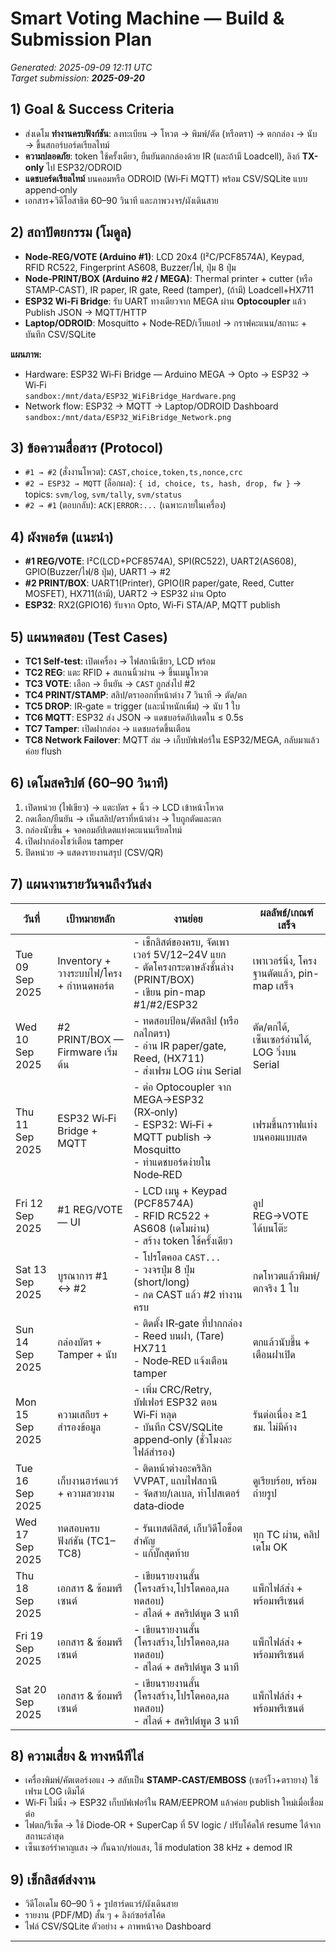 # Smart Voting Machine — Build & Submission Plan
_Generated: 2025-09-09 12:11 UTC_  
_Target submission: **2025-09-20**_

## 1) Goal & Success Criteria
- ส่งเดโม **ทำงานครบฟังก์ชัน**: ลงทะเบียน → โหวต → พิมพ์/ตัด (หรือตรา) → ตกกล่อง → นับ → ขึ้นสกอร์บอร์ดเรียลไทม์
- **ความปลอดภัย**: token ใช้ครั้งเดียว, ยืนยันตกกล่องด้วย IR (และถ้ามี Loadcell), ลิงก์ **TX-only** ไป ESP32/ODROID
- **แดชบอร์ดเรียลไทม์** บนคอมหรือ ODROID (Wi‑Fi MQTT) พร้อม CSV/SQLite แบบ append‑only
- เอกสาร+วิดีโอสาธิต 60–90 วินาที และภาพวงจร/ผังเดินสาย

## 2) สถาปัตยกรรม (โมดูล)
- **Node‑REG/VOTE (Arduino #1)**: LCD 20x4 (I²C/PCF8574A), Keypad, RFID RC522, Fingerprint AS608, Buzzer/ไฟ, ปุ่ม 8 ปุ่ม
- **Node‑PRINT/BOX (Arduino #2 / MEGA)**: Thermal printer + cutter (หรือ STAMP‑CAST), IR paper, IR gate, Reed (tamper), (ถ้ามี) Loadcell+HX711
- **ESP32 Wi‑Fi Bridge**: รับ UART ทางเดียวจาก MEGA ผ่าน **Optocoupler** แล้ว Publish JSON → MQTT/HTTP
- **Laptop/ODROID**: Mosquitto + Node‑RED/เว็บแอป → กราฟคะแนน/สถานะ + บันทึก CSV/SQLite

**แผนภาพ:**
- Hardware: ESP32 Wi‑Fi Bridge — Arduino MEGA → Opto → ESP32 → Wi‑Fi  
  `sandbox:/mnt/data/ESP32_WiFiBridge_Hardware.png`
- Network flow: ESP32 → MQTT → Laptop/ODROID Dashboard  
  `sandbox:/mnt/data/ESP32_WiFiBridge_Network.png`

## 3) ข้อความสื่อสาร (Protocol)
- `#1 → #2` (สั่งงานโหวต): `CAST,choice,token,ts,nonce,crc`
- `#2 → ESP32 → MQTT` (ล็อกผล): `{ id, choice, ts, hash, drop, fw }` → topics: `svm/log`, `svm/tally`, `svm/status`
- `#2 → #1` (ตอบกลับ): `ACK|ERROR:...` (เฉพาะภายในเครื่อง)

## 4) ผังพอร์ต (แนะนำ)
- **#1 REG/VOTE**: I²C(LCD+PCF8574A), SPI(RC522), UART2(AS608), GPIO(Buzzer/ไฟ/8 ปุ่ม), UART1 → #2
- **#2 PRINT/BOX**: UART1(Printer), GPIO(IR paper/gate, Reed, Cutter MOSFET), HX711(ถ้ามี), UART2 → ESP32 ผ่าน Opto
- **ESP32**: RX2(GPIO16) รับจาก Opto, Wi‑Fi STA/AP, MQTT publish

## 5) แผนทดสอบ (Test Cases)
- **TC1 Self‑test**: เปิดเครื่อง → ไฟสถานีเขียว, LCD พร้อม
- **TC2 REG**: แตะ RFID + สแกนนิ้วผ่าน → ขึ้นเมนูโหวต
- **TC3 VOTE**: เลือก → ยืนยัน → `CAST` ถูกส่งไป #2
- **TC4 PRINT/STAMP**: สลิป/ตราออกที่หน้าต่าง 7 วินาที → ตัด/ตก
- **TC5 DROP**: IR‑gate = trigger (และน้ำหนักเพิ่ม) → นับ 1 ใบ
- **TC6 MQTT**: ESP32 ส่ง JSON → แดชบอร์ดอัปเดตใน ≤ 0.5s
- **TC7 Tamper**: เปิดฝากล่อง → แดชบอร์ดขึ้นเตือน
- **TC8 Network Failover**: MQTT ล่ม → เก็บบัฟเฟอร์ใน ESP32/MEGA, กลับมาแล้วค่อย flush

## 6) เดโมสคริปต์ (60–90 วินาที)
1) เปิดหน่วย (ไฟเขียว) → แตะบัตร + นิ้ว → LCD เข้าหน้าโหวต  
2) กดเลือก/ยืนยัน → เห็นสลิป/ตราที่หน้าต่าง → ใบถูกตัดและตก  
3) กล่องนับขึ้น + จอคอมอัปเดตแท่งคะแนนเรียลไทม์  
4) เปิดฝากล่องโชว์เตือน tamper  
5) ปิดหน่วย → แสดงรายงานสรุป (CSV/QR)

## 7) แผนงานรายวันจนถึงวันส่ง
| วันที่ | เป้าหมายหลัก | งานย่อย | ผลลัพธ์/เกณฑ์เสร็จ |
|---|---|---|---|
| Tue 09 Sep 2025 | Inventory + วางระบบไฟ/โครง + กำหนดพอร์ต | - เช็กลิสต์ของครบ, จัดเพาเวอร์ 5V/12–24V แยก<br>- ตัดโครงกระดาษลังชั้นล่าง (PRINT/BOX)<br>- เขียน pin-map #1/#2/ESP32 | เพาเวอร์นิ่ง, โครงฐานตัดแล้ว, pin-map เสร็จ |
| Wed 10 Sep 2025 | #2 PRINT/BOX — Firmware เริ่มต้น | - ทดสอบป้อน/ตัดสลิป (หรือกลไกตรา)<br>- อ่าน IR paper/gate, Reed, (HX711)<br>- ส่งเฟรม LOG ผ่าน Serial | ตัด/ตกได้, เซ็นเซอร์อ่านได้, LOG วิ่งบน Serial |
| Thu 11 Sep 2025 | ESP32 Wi‑Fi Bridge + MQTT | - ต่อ Optocoupler จาก MEGA→ESP32 (RX‑only)<br>- ESP32: Wi‑Fi + MQTT publish → Mosquitto<br>- ทำแดชบอร์ดง่ายใน Node‑RED | เฟรมขึ้นกราฟแท่งบนคอมแบบสด |
| Fri 12 Sep 2025 | #1 REG/VOTE — UI | - LCD เมนู + Keypad (PCF8574A)<br>- RFID RC522 + AS608 (เดโมผ่าน)<br>- สร้าง token ใช้ครั้งเดียว | ลูป REG→VOTE ได้บนโต๊ะ |
| Sat 13 Sep 2025 | บูรณาการ #1 ↔ #2 | - โปรโตคอล `CAST...`<br>- วงจรปุ่ม 8 ปุ่ม (short/long)<br>- กด CAST แล้ว #2 ทำงานครบ | กดโหวตแล้วพิมพ์/ตกจริง 1 ใบ |
| Sun 14 Sep 2025 | กล่องบัตร + Tamper + นับ | - ติดตั้ง IR‑gate ที่ปากกล่อง<br>- Reed บนฝา, (Tare) HX711<br>- Node‑RED แจ้งเตือน tamper | ตกแล้วนับขึ้น + เตือนฝาเปิด |
| Mon 15 Sep 2025 | ความเสถียร + สำรองข้อมูล | - เพิ่ม CRC/Retry, บัฟเฟอร์ ESP32 ตอน Wi‑Fi หลุด<br>- บันทึก CSV/SQLite append‑only (ชั่วโมงละไฟล์สำรอง) | รันต่อเนื่อง ≥1 ชม. ไม่มีค้าง |
| Tue 16 Sep 2025 | เก็บงานฮาร์ดแวร์ + ความสวยงาม | - ติดหน้าต่างอะคริลิก VVPAT, แถบไฟสถานี<br>- จัดสาย/เลเบล, ทำโปสเตอร์ data‑diode | ดูเรียบร้อย, พร้อมถ่ายรูป |
| Wed 17 Sep 2025 | ทดสอบครบฟังก์ชัน (TC1–TC8) | - รันเทสต์ลิสต์, เก็บวิดีโอช็อตสำคัญ<br>- แก้บั๊กสุดท้าย | ทุก TC ผ่าน, คลิปเดโม OK |
| Thu 18 Sep 2025 | เอกสาร & ซ้อมพรีเซนต์ | - เขียนรายงานสั้น (โครงสร้าง,โปรโตคอล,ผลทดสอบ)<br>- สไลด์ + สคริปต์พูด 3 นาที | แพ็กไฟล์ส่ง + พร้อมพรีเซนต์ |
| Fri 19 Sep 2025 | เอกสาร & ซ้อมพรีเซนต์ | - เขียนรายงานสั้น (โครงสร้าง,โปรโตคอล,ผลทดสอบ)<br>- สไลด์ + สคริปต์พูด 3 นาที | แพ็กไฟล์ส่ง + พร้อมพรีเซนต์ |
| Sat 20 Sep 2025 | เอกสาร & ซ้อมพรีเซนต์ | - เขียนรายงานสั้น (โครงสร้าง,โปรโตคอล,ผลทดสอบ)<br>- สไลด์ + สคริปต์พูด 3 นาที | แพ็กไฟล์ส่ง + พร้อมพรีเซนต์ |

## 8) ความเสี่ยง & ทางหนีทีไล่
- เครื่องพิมพ์/คัตเตอร์งอแง → สลับเป็น **STAMP‑CAST/EMBOSS** (เซอร์โว+ตรายาง) ใช้เฟรม LOG เดิมได้
- Wi‑Fi ไม่นิ่ง → ESP32 เก็บบัฟเฟอร์ใน RAM/EEPROM แล้วค่อย publish ใหม่เมื่อเชื่อมต่อ
- ไฟตก/รีเซ็ต → ใช้ Diode‑OR + SuperCap ที่ 5V logic / ปรับโค้ดให้ resume ได้จากสถานะล่าสุด
- เซ็นเซอร์รำคาญแสง → กั้นฉาก/ท่อแสง, ใช้ modulation 38 kHz + demod IR

## 9) เช็กลิสต์ส่งงาน
- วิดีโอเดโม 60–90 วิ + รูปฮาร์ดแวร์/ผังเดินสาย
- รายงาน (PDF/MD) สั้น ๆ + ลิงก์ซอร์สโค้ด
- ไฟล์ CSV/SQLite ตัวอย่าง + ภาพหน้าจอ Dashboard

---